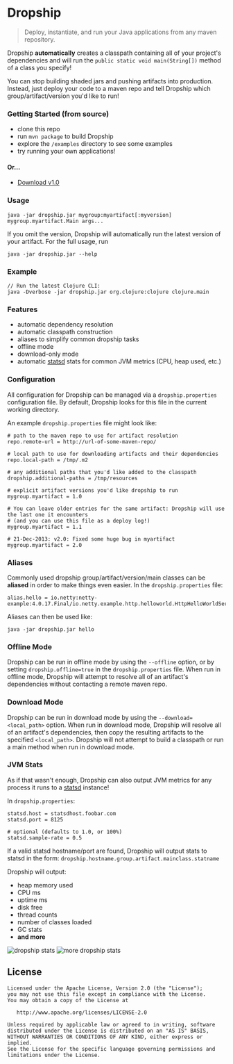 # Dropship

> Deploy, instantiate, and run your Java applications from any maven repository.

Dropship **automatically** creates a classpath containing all of your project's dependencies and will run the `public static void main(String[])` method of a class you specify!

You can stop building shaded jars and pushing artifacts into production. Instead, just deploy your code to a maven repo and tell Dropship which group/artifact/version you'd like to run!

### Getting Started (from source)

* clone this repo
* run `mvn package` to build Dropship
* explore the `/examples` directory to see some examples
* try running your own applications!

#### Or...

* [Download v1.0](http://repo1.maven.org/maven2/com/zulily/dropship/dropship/1.0/dropship-1.0.jar)

### Usage

    java -jar dropship.jar mygroup:myartifact[:myversion] mygroup.myartifact.Main args...

If you omit the version, Dropship will automatically run the latest version of your artifact.  For the full usage, run

    java -jar dropship.jar --help

### Example

    // Run the latest Clojure CLI:
    java -Dverbose -jar dropship.jar org.clojure:clojure clojure.main

### Features

* automatic dependency resolution
* automatic classpath construction
* aliases to simplify common dropship tasks
* offline mode
* download-only mode
* automatic [statsd](statsd) stats for common JVM metrics (CPU, heap used, etc.)

### Configuration

All configuration for Dropship can be managed via a `dropship.properties` configuration file.  By default, Dropship looks for this file in the current working directory.

An example `dropship.properties` file might look like:

    # path to the maven repo to use for artifact resolution
    repo.remote-url = http://url-of-some-maven-repo/

    # local path to use for downloading artifacts and their dependencies
    repo.local-path = /tmp/.m2

    # any additional paths that you'd like added to the classpath
    dropship.additional-paths = /tmp/resources

    # explicit artifact versions you'd like dropship to run
    mygroup.myartifact = 1.0

    # You can leave older entries for the same artifact: Dropship will use the last one it encounters
    # (and you can use this file as a deploy log!)
    mygroup.myartifact = 1.1

    # 21-Dec-2013: v2.0: Fixed some huge bug in myartifact
    mygroup.myartifact = 2.0

### Aliases

Commonly used dropship group/artifact/version/main classes can be **aliased** in order to make things even easier.  In the `dropship.properties` file:

    alias.hello = io.netty:netty-example:4.0.17.Final/io.netty.example.http.helloworld.HttpHelloWorldServer

Aliases can then be used like:

    java -jar dropship.jar hello

### Offline Mode

Dropship can be run in offline mode by using the `--offline` option, or by setting `dropship.offline=true` in the `dropship.properties` file.
When run in offline mode, Dropship will attempt to resolve all of an artifact's dependencies without contacting a remote maven repo.

### Download Mode

Dropship can be run in download mode by using the `--download=<local_path>` option.  When run in download mode, Dropship will resolve all
of an artifact's dependencies, then copy the resulting artifacts to the specified `<local_path>`.  Dropship will not attempt to build a
classpath or run a main method when run in download mode.

### JVM Stats

As if that wasn't enough, Dropship can also output JVM metrics for any process it runs to a [statsd](https://github.com/etsy/statsd/) instance!

In `dropship.properties`:

    statsd.host = statsdhost.foobar.com
    statsd.port = 8125

    # optional (defaults to 1.0, or 100%)
    statsd.sample-rate = 0.5

If a valid statsd hostname/port are found, Dropship will output stats to statsd in the form:
`dropship.hostname.group.artifact.mainclass.statname`

Dropship will output:

* heap memory used
* CPU ms
* uptime ms
* disk free
* thread counts
* number of classes loaded
* GC stats
* **and more**

![dropship stats](https://github.com/zulily/dropship/raw/master/stats.png)
![more dropship stats](https://github.com/zulily/dropship/raw/master/more_stats.png)

## License


    Licensed under the Apache License, Version 2.0 (the "License");
    you may not use this file except in compliance with the License.
    You may obtain a copy of the License at

       http://www.apache.org/licenses/LICENSE-2.0

    Unless required by applicable law or agreed to in writing, software
    distributed under the License is distributed on an "AS IS" BASIS,
    WITHOUT WARRANTIES OR CONDITIONS OF ANY KIND, either express or implied.
    See the License for the specific language governing permissions and
    limitations under the License.

